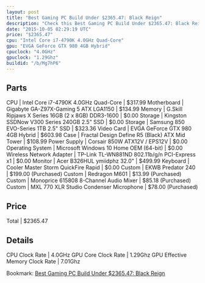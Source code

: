 ```yaml
---
layout: post
title: "Best Gaming PC Build Under $2365.47: Black Reign"
description: "Check this Best Gaming PC Build Under $2365.47: Black Reign. CPU: Intel Core i7-4790K 4.0GHz Quad-Core, Motherboard: Gigabyte GA-Z97X-Gaming 5 ATX LGA1150, Memory: G.Skill"
date: "2015-10-05 02:29:19 UTC"
price: "$2365.47"
cpu: "Intel Core i7-4790K 4.0GHz Quad-Core"
gpu: "EVGA GeForce GTX 980 4GB Hybrid"
cpuclock: "4.0GHz"
gpuclock: "1.29Ghz"
buildid: "/b/Mg7hP6"
---
```


## Parts

CPU | Intel Core i7-4790K 4.0GHz Quad-Core | $317.99
Motherboard | Gigabyte GA-Z97X-Gaming 5 ATX LGA1150 | $134.99
Memory | G.Skill Ripjaws X Series 16GB (2 x 8GB) DDR3-1600 | $0.00
Storage | Kingston SSDNow V300 Series 240GB 2.5" SSD | $0.00
Storage | Samsung 850 EVO-Series 1TB 2.5" SSD | $323.36
Video Card | EVGA GeForce GTX 980 4GB Hybrid | $603.98
Case | Fractal Design Define R5 (Black) ATX Mid Tower | $108.99
Power Supply | Corsair 850W ATX12V / EPS12V | $0.00
Operating System | Microsoft Windows 10 Home OEM (64-bit) | $0.00
Wireless Network Adapter | TP-Link TL-WN881ND 802.11b/g/n PCI-Express x1 | $0.00
Monitor | Acer B326HUL ymiidphz 32.0" | $499.99
Keyboard | Cooler Master Storm QuickFire Rapid | $0.00
Custom | EKWB Predator 240 | $199.00 (Purchased)
Custom | Redragon M601 | $13.99 (Purchased)
Custom | Monoprice 615808 8-Channel Audio Mixer | $85.18 (Purchased)
Custom | MXL 770 XLR Studio Condenser Microphone | $78.00 (Purchased)

## Price

Total | $2365.47

## Details

CPU Clock Rate | 4.0GHz
GPU Core Clock Rate | 1.29Ghz
GPU Effective Memory Clock Rate | 7.01Ghz

Bookmark: [Best Gaming PC Build Under $2365.47: Black Reign](http://pcbuilders.github.io/2015/10/05/best-gaming-pc-build-under-2365-dollars-dot-47-black-reign/)
